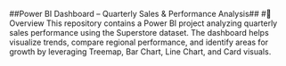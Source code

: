 ##Power BI Dashboard – Quarterly Sales & Performance Analysis##
#📌 Overview
This repository contains a Power BI project analyzing quarterly sales performance using the Superstore dataset. The dashboard helps visualize trends, compare regional performance, and identify areas for growth by leveraging Treemap, Bar Chart, Line Chart, and Card visuals.
